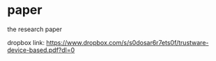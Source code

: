 # paper
the research paper

dropbox link: https://www.dropbox.com/s/s0dosar6r7ets0f/trustware-device-based.pdf?dl=0
